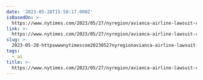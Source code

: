 ```yaml
---
date: '2023-05-28T15:58:17.000Z'
isBasedOn: >-
  https://www.nytimes.com/2023/05/27/nyregion/avianca-airline-lawsuit-chatgpt.html?smid=nytcore-ios-share&referringSource=articleShare
link: >-
  https://www.nytimes.com/2023/05/27/nyregion/avianca-airline-lawsuit-chatgpt.html?smid=nytcore-ios-share&referringSource=articleShare
slug: >-
  2023-05-28-httpswwwnytimescom20230527nyregionavianca-airline-lawsuit-chatgpthtmlsmidnytcore-ios-shareandreferringsourcearticleshare
tags:
  - ai
title: >-
  https://www.nytimes.com/2023/05/27/nyregion/avianca-airline-lawsuit-chatgpt.html?smid=nytcore-ios-share&referringSource=articleShare
---
```


